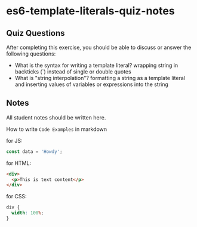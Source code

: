 # es6-template-literals-quiz-notes

## Quiz Questions

After completing this exercise, you should be able to discuss or answer the following questions:

- What is the syntax for writing a template literal?
  wrapping string in backticks (`) instead of single or double quotes
- What is "string interpolation"?
  formatting a string as a template literal and inserting values of variables or expressions into the string

## Notes

All student notes should be written here.

How to write `Code Examples` in markdown

for JS:

```javascript
const data = 'Howdy';
```

for HTML:

```html
<div>
  <p>This is text content</p>
</div>
```

for CSS:

```css
div {
  width: 100%;
}
```
